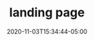 ---
title: "landing page"
date: 2020-11-03T15:34:44-05:00
draft: false
header: 'Modern monitoring & analytics'
subheader: 'See inside any stack, any app, at any scale, anywhere.' 
products:
  - infrastructure: 
      title: infrastructure 
      price: $15 
      description: Centralize your monitoring of systems and services
      description_two: See across systems, apps, and services
      bullets:
        bullet_one: 250+ integrations 
        bullet_two: Out-of-the-box dashboards 
        bullet_three: 15-month metric retention
  - apm:
      title: apm
      price: $31 
      description: Centralize your monitoring of systems and services 
      description_two: Get full visibility into modern applications 
      bullets:
        bullet_one: Java, Ruby, Python, Go, Node, and more
        bullet_two: Out-of-the-box application health dashboards 
        bullet_three: 1 million trace events per host included
  - logs_management:
      title: logs management
      price: $1.27 
      description: Analyze and explore log data in context 
      description_two: Analyze and explore log data in context
      bullets:
        bullet_one: Collect from any source
        bullet_two: Automated & custom processing
        bullet_three: Fully integrated with Infrastructure and APM
customers:
  - airbnb: 
      review: Lorem ipsum dolor sit amet, consectetur adipiscing elit, sed do eiusmod tempor incididunt ut labore et dolore magna aliqua. Ut enim ad minim veniam, quis nostrud exercitation ullamco laboris nisi ut aliquip ex ea commodo consequat.
      logo: "../images/airbnb-logo.svg"
  - peloton: 
      review: Lorem ipsum dolor sit amet, consectetur adipiscing elit, sed do eiusmod tempor incididunt ut labore et dolore magna aliqua. Ut enim ad minim veniam, quis nostrud exercitation ullamco laboris nisi ut aliquip ex ea commodo consequat.
      logo: ../images/peloton-logo.svg
  - adroll: 
      review: “Datadog has been instrumental in managing our real-time infrastructure, globally distributed in 5 data centers across hundreds of instances, and thousands of different metrics and dimensions for each host. I can't believe there was a time when we didn't have Datadog.”
      reviewer: Valentino Volonghi
      reviewer_title: Chief Technology Officer
      logo: ../images/adroll-logo.svg
  - evernote: 
      review: Lorem ipsum dolor sit amet, consectetur adipiscing elit, sed do eiusmod tempor incididunt ut labore et dolore magna aliqua. Ut enim ad minim veniam, quis nostrud exercitation ullamco laboris nisi ut aliquip ex ea commodo consequat.
      logo: ../images/evernote-logo.svg
  - samsung: 
      review: Lorem ipsum dolor sit amet, consectetur adipiscing elit, sed do eiusmod tempor incididunt ut labore et dolore magna aliqua. Ut enim ad minim veniam, quis nostrud exercitation ullamco laboris nisi ut aliquip ex ea commodo consequat.
      logo: ../images/samsung-logo.svg
  - nginx: 
      review: Lorem ipsum dolor sit amet, consectetur adipiscing elit, sed do eiusmod tempor incididunt ut labore et dolore magna aliqua. Ut enim ad minim veniam, quis nostrud exercitation ullamco laboris nisi ut aliquip ex ea commodo consequat.
      logo: ../images/nginx-logo.svg
  - pagerduty: 
      review: Lorem ipsum dolor sit amet, consectetur adipiscing elit, sed do eiusmod tempor incididunt ut labore et dolore magna aliqua. Ut enim ad minim veniam, quis nostrud exercitation ullamco laboris nisi ut aliquip ex ea commodo consequat.
      logo: ../images/pagerduty-logo.svg
  - wholefoods: 
      review: Lorem ipsum dolor sit amet, consectetur adipiscing elit, sed do eiusmod tempor incididunt ut labore et dolore magna aliqua. Ut enim ad minim veniam, quis nostrud exercitation ullamco laboris nisi ut aliquip ex ea commodo consequat.
      logo: ../images/wholefoods-logo.svg
  - att: 
      review: Lorem ipsum dolor sit amet, consectetur adipiscing elit, sed do eiusmod tempor incididunt ut labore et dolore magna aliqua. Ut enim ad minim veniam, quis nostrud exercitation ullamco laboris nisi ut aliquip ex ea commodo consequat.
      logo: ../images/att-logo.svg
---